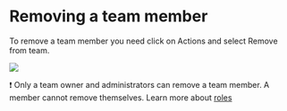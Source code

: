 # Removing a team member

To remove a team member you need click on Actions and select Remove from team.

![](https://downloads.intercomcdn.com/i/o/817022051/3cbfae88705f6086212a4574/Screenshot+2023-08-28+at+14.49.45.png)

❗ Only a team owner and administrators can remove a team member. A member cannot remove themselves. Learn more about [roles](https://help.dock.io/en/articles/8294924-changing-member-roles)
